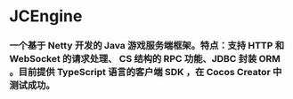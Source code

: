 # JCEngine
### 一个基于 Netty 开发的 Java 游戏服务端框架。特点：支持 HTTP 和 WebSocket 的请求处理、 CS 结构的 RPC 功能、JDBC 封装 ORM 。目前提供 TypeScript 语言的客户端 SDK ，在 Cocos Creator 中测试成功。